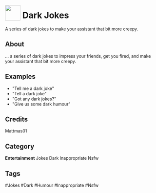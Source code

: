 # <img src="https://raw.githack.com/FortAwesome/Font-Awesome/master/svgs/solid/skull.svg" card_color="#222222" width="50" height="50" style="vertical-align:bottom"/> Dark Jokes
A series of dark jokes to make your assistant that bit more creepy.

## About
... a series of dark jokes to impress your friends, get you fired, and make your assistant that bit more creepy.

## Examples
* "Tell me a dark joke"
* "Tell a dark joke"
* "Got any dark jokes?"
* "Give us some dark humour"

## Credits
Mattmas01

## Category
**Entertainment**
Jokes
Dark
Inappropriate
Nsfw

## Tags
#Jokes
#Dark
#Humour
#Inappropriate
#Nsfw

